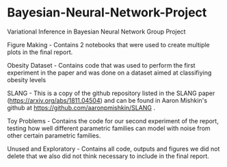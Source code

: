 # Bayesian-Neural-Network-Project
Variational Inference in Bayesian Neural Network Group Project

Figure Making - Contains 2 notebooks that were used to create multiple plots in the final report.

Obesity Dataset - Contains code that was used to perform the first experiment in the paper and was done on a dataset aimed at classifiying obesity levels

SLANG - This is a copy of the github repository listed in the SLANG paper (https://arxiv.org/abs/1811.04504) and can be found in Aaron Mishkin's github at https://github.com/aaronpmishkin/SLANG . 

Toy Problems - Contains the code for our second experiment of the report, testing how well different parametric families can model with noise from other certain parametric families. 

Unused and Exploratory - Contains all code, outputs and figures we did not delete that we also did not think necessary to include in the final report.